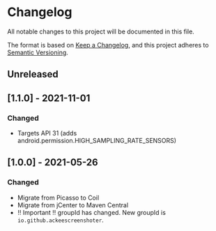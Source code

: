 # Changelog
All notable changes to this project will be documented in this file.

The format is based on [Keep a Changelog](https://keepachangelog.com/en/1.0.0/),
and this project adheres to [Semantic Versioning](https://semver.org/spec/v2.0.0.html).

## Unreleased

## [1.1.0] - 2021-11-01
### Changed
- Targets API 31 (adds android.permission.HIGH_SAMPLING_RATE_SENSORS)

## [1.0.0] - 2021-05-26
### Changed
- Migrate from Picasso to Coil
- Migrate from jCenter to Maven Central
- ‼️ Important ‼️ groupId has changed. New groupId is `io.github.ackeescreenshoter`.
